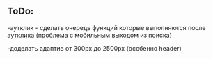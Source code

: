 
## ToDo:

-аутклик - сделать очередь функций которые выполняются после аутклика (проблема с мобильным выходом из поиска)

-доделать адаптив от 300px до 2500px (особенно header)

